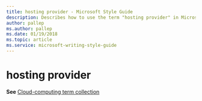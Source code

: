 ```yaml
---
title: hosting provider - Microsoft Style Guide
description: Describes how to use the term "hosting provider" in Microsoft content.
author: pallep
ms.author: pallep
ms.date: 01/19/2018
ms.topic: article
ms.service: microsoft-writing-style-guide
---
```


# hosting provider

**See** [Cloud-computing term collection](~/a-z-word-list-term-collections/term-collections/cloud-computing-terms.md)
